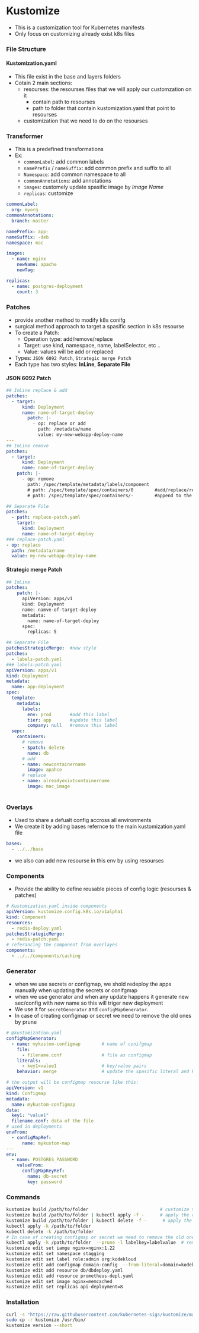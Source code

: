 # Kustomize
- This is a customization tool for Kubernetes manifests 
- Only focus on customizing already exist k8s files 


### File Structure
#### Kustomization.yaml
- This file exist in the base and layers folders 
- Cotain 2 main sections:
    - resourses: the resourses files that we will apply our customzation on it
        - contain path to resourses
        - path to folder that contain kustomization.yaml that point to resourses
    - customization that we need to do on the resourses

### Transformer
- This is a predefined transformations
- Ex:
    - `commonLabel`: add common labels
    - `namePrefix` / `nameSuffix`: add common prefix and suffix to all
    - `Namespace`: add common namespace to all
    - `commonAnnotations`: add annotations  
    - `images`: customely update spasific image by *Image Name*
    - `replicas`: customize 

```yaml
commonLabel:
  org: myorg
commonAnnotations:
  branch: master

namePrefix: app-
nameSuffix: -deb
namespace: mac

images:
  - name: nginx
    newName: apache
    newTag: 

replicas:
  - name: postgres-deployment
    count: 3
```

### Patches
- provide another method to modify k8s conifg
- surgical method approach to target a spasific section in k8s resourse
- To create a Patch:
    - Operation type: add/remove/replace
    - Target: use kind, namespace, name, labelSelector, etc ..
    - Value: values will be add or replaced
- Types: `JSON 6092 Patch`, `Strategic merge Patch`
- Each type has two styles: **InLine**, **Separate File**

#### JSON 6092 Patch
```yaml
## InLine replace & add
patches:
  - target:
      kind: Deployment
      name: name-of-target-deploy
        patch: |-
          - op: replace or add
            path: /metadata/name
            value: my-new-webapp-deploy-name
---
## InLine remove
patches:
  - target:
      kind: Deployment
      name: name-of-target-deploy
    patch: |-
      - op: remove
        path: /spec/template/metadata/labels/component
        # path: /spec/template/spec/containers/0        #add/replace/remove item in position `0` of list
        # path: /spec/template/spec/containers/-        #append to the end of list

## Separate File
patches:
  - path: replace-patch.yaml
    target:
      kind: Deployment
      name: name-of-target-deploy
### replace-patch.yaml
- op: replace
  path: /metadata/name
  value: my-new-webapp-deploy-name
```

#### Strategic merge Patch
```yaml
## InLine
patches:
    patch: |-
      apiVersion: apps/v1
      kind: Deployment
      name: namve-of-target-deploy
      metadata:
        name: name-of-target-deploy
      spec:
        replicas: 5

## Separate File
patchesStrategicMerge:  #new style
patches:
  - labels-patch.yaml
### labels-patch.yaml
apiVersion: apps/v1
kind: Deployment
metadata:
  name: app-deployment
spec:
  template:
    metadata:
      labels:
        env: prod       #add this label
        tier: app       #update this label
        company: null   #remove this label
  sepc:
    containers:
      # remove
      - $patch: delete
        name: db
      # add  
      - name: newcontainername
        image: apahce
      # replace  
      - name: alreadyexixtcontainername
        image: mac_image
    
```

### Overlays
- Used to share a defualt config accross all environments
- We create it by adding bases refernce to the main kustomization.yaml file
```yaml
bases: 
  - ../../base
```
- we also can add new resourse in this env by using resourses

### Components
- Provide the ability to define reusable pieces of config logic (resourses & patches)
```yaml
# Kustomization.yaml inside components
apiVersion: kustomize.config.k8s.io/v1alpha1
kind: Component
resources:
  - redis-deploy.yaml
patchesStrategicMerge:
  - redis-patch.yaml
# referancing the component from overlayes
components:
  - ../../components/caching
``` 

### Generator
- when we use secrets or configmap, we shold redeploy the apps manually when updating the secrets or conifgmap 
- when we use generator and when any update happens it generate new sec/config with new name so this will triger new deployment 
- We use it for `secretGenerator` and `configMapGenerator`.
- In case of creating configmap or secret we need to remove the old ones by prune
``` yaml
# @kustomization.yaml
configMapGenerator:
  - name: mykustom-configmap        # name of conifgmap
    file: 
      - filename.conf               # file as configmap
    literals:
      - key1=value1                 # key/value pairs
    behavior: merge                 # update the spasific literal and keep the another literal untouched.

# the output will be configmap resourse like this:
apiVersion: v1
kind: Configmap
metadata:
  name: mykustom-configmap
data:
  key1: "value1"
  filename.conf: data of the file
# used in deployments 
envFrom:
  - configMapRef:
      name: mykustom-map
---
env:
  - name: POSTGRES_PASSWORD 
    valueFrom:
      configMapKeyRef:
        name: db-secret
        key: password 
```

### Commands
```bash
kustomize build /path/to/folder                           # customize the resourses and display the output
kustomize build /path/to/folder | kubectl apply -f -      # apply the custom manifests on k8s cluster
kustomize build /path/to/folder | kubectl delete -f -      # apply the custom manifests on k8s cluster
kubectl apply -k /path/to/folder    
kubectl delete -k /path/to/folder  
# In case of creating configmap or secret we need to remove the old ones by prune  
kubectl apply -k /path/to/folder  --prune -l labelkey=labelvalue  # remove any stall resourse with this label
kustomize edit set iamge nginx=nginx:1.22 
kustomize edit set namespace stagging
kustomize edit set label role:admin org:kodekloud
kustomize edit add configmap domain-config  --from-literal=domain=kodekloud.com --from-literal=subdomain=api
kustomize edit add resource db/dbdeploy.yaml
kustomize edit add resource prometheus-depl.yaml
kustomize edit set image nginx=memcached
kustomize edit set replicas api-deployment=8
```


### Installation
```bash
curl -s "https://raw.githubusercontent.com/kubernetes-sigs/kustomize/master/hack/install_kustomize.sh"  | bash
sudo cp -r kustomize /usr/bin/
kustomize version --short
```